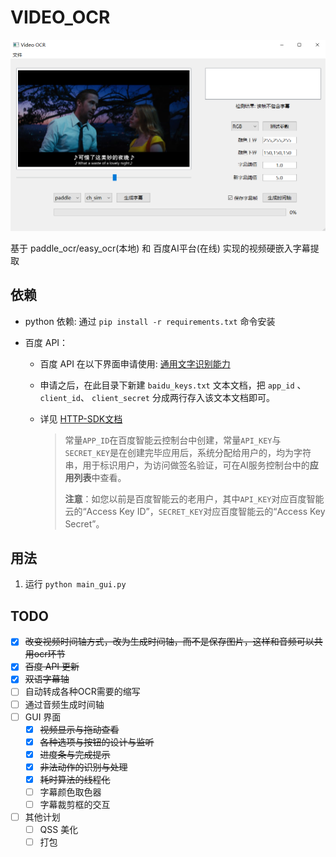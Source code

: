 # VIDEO_OCR

![demo](images/demo.png)

基于 paddle_ocr/easy_ocr(本地) 和 百度AI平台(在线) 实现的视频硬嵌入字幕提取

## 依赖

+ python 依赖:  通过  `pip install -r requirements.txt` 命令安装

+ 百度 API：
  + 百度 API 在以下界面申请使用: [通用文字识别能力](https://ai.baidu.com/tech/ocr/general)
  
  + 申请之后，在此目录下新建 `baidu_keys.txt` 文本文档，把 `app_id` 、 `client_id`、 `client_secret`  分成两行存入该文本文档即可。
  
  + 详见 [HTTP-SDK文档](https://cloud.baidu.com/doc/OCR/s/wkibizyjk)
  
    > 常量`APP_ID`在百度智能云控制台中创建，常量`API_KEY`与`SECRET_KEY`是在创建完毕应用后，系统分配给用户的，均为字符串，用于标识用户，为访问做签名验证，可在AI服务控制台中的**应用列表**中查看。
    >
    > **注意**：如您以前是百度智能云的老用户，其中`API_KEY`对应百度智能云的“Access Key ID”，`SECRET_KEY`对应百度智能云的“Access Key Secret”。

## 用法

1. 运行 `python main_gui.py`

## TODO

- [x] ~~改变视频时间轴方式，改为生成时间轴，而不是保存图片，这样和音频可以共用ocr环节~~
- [x] ~~百度 API 更新~~
- [x] ~~双语字幕轴~~
- [ ] 自动转成各种OCR需要的缩写
- [ ] 通过音频生成时间轴
- [ ] GUI 界面
  - [x] ~~视频显示与拖动查看~~
  - [x] ~~各种选项与按钮的设计与监听~~
  - [x] ~~进度条与完成提示~~
  - [x] ~~非法动作的识别与处理~~
  - [x] ~~耗时算法的线程化~~
  - [ ] 字幕颜色取色器
  - [ ] 字幕裁剪框的交互
- [ ] 其他计划
  - [ ] QSS 美化
  - [ ] 打包
